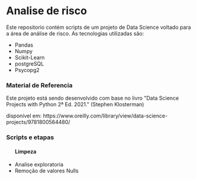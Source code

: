 # Analise de risco
<p> Este repositorio contém scripts de um projeto de Data Science voltado para a área de análise de risco. As tecnologias utilizadas são:
<ul>
<li>Pandas</li>
<li>Numpy</li>
<li>Scikit-Learn</li>
<li>postgreSQL</li>
<li>Psycopg2</li>
</ul>

<h3>Material de Referencia</h3>
<p> Este projeto está sendo desenvolvido com base no livro "Data Science Projects with Python 2ª Ed. 2021." (Stephen Klosterman)
<p> disponível em: https://www.oreilly.com/library/view/data-science-projects/9781800564480/</p>

<h3>Scripts e etapas</h3>
<ul>
<h4>Limpeza</h4>
  <li>Analise exploratoria</li>
  <li>Remoção de valores Nulls</li>
</ul>
